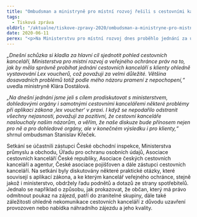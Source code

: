 ```yaml
---
title: "Ombudsman a ministryně pro místní rozvoj řešili s cestovními kancelářemi Lex Voucher"
tags:
  - Tisková zpráva
oldUrl: "/aktualne/tiskove-zpravy-2020/ombudsman-a-ministryne-pro-mistni-rozvoj-resili-s-cestovnimi-kancelaremi-lex-voucher"
date: 2020-06-11
perex: "<p>Na Ministerstvu pro místní rozvoj dnes proběhlo jednání za účasti ministryně Kláry Dostálové, veřejného ochránce práv Stanislava Křečka a předních zástupců českých cestovních kanceláří a agentur. Projednávala se právní úprava obsažená v zákoně o některých opatřeních ke zmírnění dopadů epidemie koronaviru na cestovní ruch a aktuální problémy spojené s postupy cestovních kanceláří.   </p>"
---
```


<!-- imported from the old website -->

<p><i>„Dnešní schůzka si kladla za hlavní cíl sjednotit pohled cestovních kanceláří, Ministerstva pro místní rozvoj a veřejného ochránce práv na to, jak by měla správně probíhat jednání cestovních kanceláří s klienty ohledně vystavování Lex voucherů, což považuji za velmi důležité. Většina dosavadních problémů totiž podle mého názoru pramení z nepochopení,“</i> uvedla ministryně Klára Dostálová.</p> <p><i>„Na dnešní jednání jsme jeli s cílem prodiskutovat s ministerstvem, dohledovými orgány i samotnými cestovními kancelářemi některé problémy při aplikaci zákona ‚lex voucher‘ v praxi. I když se nepodařilo odstranit všechny nejasnosti, považuji za pozitivní, že cestovní kanceláře naslouchaly našim názorům, a věřím, že naše diskuze bude přínosem nejen pro ně a pro dohledové orgány, ale v konečném výsledku i pro klienty,“</i> shrnul ombudsman Stanislav Křeček.</p> <p>Setkání se účastnili zástupci České obchodní inspekce, Ministerstva průmyslu a obchodu, Úřadu pro ochranu osobních údajů, Asociace cestovních kanceláří České republiky, Asociace českých cestovních kanceláří a agentur, České asociace pojišťoven a dále zástupci cestovních kanceláří. Na setkání byly diskutovány některé praktické otázky, které souvisejí s aplikací zákona, a ke kterým kancelář veřejného ochránce, stejně jakož i ministerstvo, obdržely řadu podnětů a dotazů ze strany spotřebitelů. Jednalo se například o způsobu, jak prokazovat, že občan, který má právo odmítnout poukaz na zájezd, patří do zranitelné skupiny, dále také záležitosti ohledně nekomunikace cestovních kanceláří z důvodu uzavření provozoven nebo nabídka náhradního zájezdu a jeho kvality. </p>
